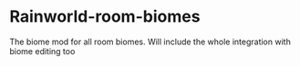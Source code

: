 # Rainworld-room-biomes
 The biome mod for all room biomes. Will include the whole integration with biome editing too
